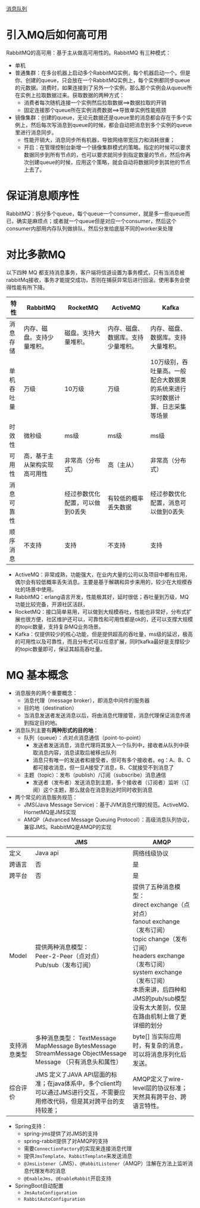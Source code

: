 [消息队列](../Architecture/03-消息队列.md)

# 引入MQ后如何高可用

RabbitMQ的高可用：基于主从做高可用性的。RabbitMQ 有三种模式：
- 单机
- 普通集群：在多台机器上启动多个RabbitMQ实例，每个机器启动一个。但是你、创建的queue，只会放在一个RabbitMQ实例上，每个实例都同步queue的元数据。消费时，如果连接到了另外一个实例，那么那个实例会从queue所在实例上拉取数据过来。获取数据的两种方式：
  - 消费者每次随机连接一个实例然后拉取数据==>数据拉取的开销
  - 固定连接那个queue所在实例消费数据==>导致单实例性能瓶颈
- 镜像集群：创建的queue，无论元数据还是queue里的消息都会存在于多个实例上，然后每次写消息到queue的时候，都会自动把消息到多个实例的queue里进行消息同步。
  - 性能开销大，消息同步所有机器，导致网络带宽压力和消耗很重；
  - 开启：在管理控制台新增一个镜像集群模式的策略。指定的时候可以要求数据同步到所有节点的，也可以要求就同步到指定数量的节点，然后你再次创建queue的时候，应用这个策略，就会自动将数据同步到其他的节点上去了。



# 保证消息顺序性

RabbitMQ：拆分多个queue，每个queue一个consumer，就是多一些queue而已，确实是麻烦点；或者就一个queue但是对应一个consumer，然后这个consumer内部用内存队列做排队，然后分发给底层不同的worker来处理

# 对比多款MQ

以下四种 MQ 都支持消息事务，客户端将信道设置为事务模式，只有当消息被rabbitMq接收，事务才能提交成功，否则在捕获异常后进行回滚。使用事务会使得性能有所下降。

| 特性       | RabbitMQ                     | RocketMQ                        | ActiveMQ                           | Kafka                                                                        |
| ---------- | ---------------------------- | ------------------------------- | ---------------------------------- | ---------------------------------------------------------------------------- |
| 消息存储   | 内存、磁盘。支持少量堆积。   | 磁盘。支持大量堆积。            | 内存、磁盘、数据库。支持少量堆积。 | 内存、磁盘、数据库。支持大量堆积。                                           |
| 单机吞吐量 | 万级                         | 10万级                          | 万级                               | 10万级别，吞吐量高。一般配合大数据类的系统来进行实时数据计算、日志采集等场景 |
| 时效性     | 微秒级                       | ms级                            | ms级                               | ms级                                                                         |
| 可用性     | 高，基于主从架构实现高可用性 | 非常高（分布式）                | 高（主从）                         | 非常高（分布式）                                                             |
| 消息可靠性 |                              | 经过参数优化配置，可以做到0丢失 | 有较低的概率丢失数据               | 经过参数优化配置，消息可以做到0丢失                                          |
| 顺序消息   | 不支持                       | 支持                            | 不支持                             | 支持                                                                         |

- ActiveMQ：非常成熟，功能强大，在业内大量的公司以及项目中都有应用，偶尔会有较低概率丢失消息。主要是基于解耦和异步来用的，较少在大规模吞吐的场景中使用。
- RabbitMQ：erlang语言开发，性能极其好，延时很低；吞吐量到万级，MQ功能比较完备，开源社区活跃，
- RocketMQ：接口简单易用，可以做到大规模吞吐，性能也非常好，分布式扩展也很方便，社区维护还可以，可靠性和可用性都是ok的，还可以支撑大规模的topic数量，支持复杂MQ业务场景。
- Kafka：仅提供较少的核心功能，但是提供超高的吞吐量，ms级的延迟，极高的可用性以及可靠性，而且分布式可以任意扩展，同时kafka最好是支撑较少的topic数量即可，保证其超高吞吐量。

# MQ 基本概念

- 消息服务的两个重要概念：
  - 消息代理（message broker），即消息中间件的服务器
  - 目的地（destination）
  - 当消息发送者发送消息以后，将由消息代理接管，消息代理保证消息传递到指定目的地。
- 消息队列主要有**两种形式的目的地**：
  - 队列（queue）：点对点消息通信（point-to-point）
    - 发送者发送消息，消息代理将其放入一个队列中，接收者从队列中获取消息内容，消息读取后被移出队列
    - 消息只有唯一的发送者和接受者，但可有多个接收者。eg：A、B、C都可接收消息，但一旦A接受了消息，B、C就接受不到消息了
  - 主题（topic）：发布（publish）/订阅（subscribe）消息通信
    - 发送者（发布者）发送消息到主题，多个接收者（订阅者）监听（订阅）这个主题，那么就会在消息到达时同时收到消息
- 两个常见的消息服务规范：
  - JMS(Java Message Service)：基于JVM消息代理的规范。ActiveMQ、HornetMQ是JMS实现
  - AMQP（Advanced Message Queuing Protocol）：高级消息队列协议，兼容JMS。RabbitMQ是AMQP的实现

|              | JMS                                                                                                                             | AMQP                                                                                                                                                                                                                                                                             |
| ------------ | ------------------------------------------------------------------------------------------------------------------------------- | -------------------------------------------------------------------------------------------------------------------------------------------------------------------------------------------------------------------------------------------------------------------------------- |
| 定义         | Java   api                                                                                                                      | 网络线级协议                                                                                                                                                                                                                                                                     |
| 跨语言       | 否                                                                                                                              | 是                                                                                                                                                                                                                                                                               |
| 跨平台       | 否                                                                                                                              | 是                                                                                                                                                                                                                                                                               |
| Model        | 提供两种消息模型：<br/>Peer-2-Peer（点对点）<br/>Pub/sub（发布订阅）                                                            | 提供了五种消息模型：<br/>direct   exchange（点对点） <br/>fanout   exchange（发布订阅） <br/>topic   change（发布订阅）<br/>headers   exchange（发布订阅）<br>system   exchange（发布订阅）<br/>本质来讲，后四种和JMS的pub/sub模型没有太大差别，仅是在路由机制上做了更详细的划分 |
| 支持消息类型 | 多种消息类型：   TextMessage   MapMessage   BytesMessage   StreamMessage   ObjectMessage   Message   （只有消息头和属性）       | byte[]   当实际应用时，有复杂的消息，可以将消息序列化后发送。                                                                                                                                                                                                                    |
| 综合评价     | JMS   定义了JAVA   API层面的标准；在java体系中，多个client均可以通过JMS进行交互，不需要应用修改代码，但是其对跨平台的支持较差； | AMQP定义了wire-level层的协议标准；天然具有跨平台、跨语言特性。                                                                                                                                                                                                                   |

- Spring支持：
  - spring-jms提供了对JMS的支持
  - spring-rabbit提供了对AMQP的支持
  - 需要`ConnectionFactory`的实现来连接消息代理
  - 提供`JmsTemplate`、`RabbitTemplate`来发送消息
  - `@JmsListener`（JMS）、`@RabbitListener`（AMQP）注解在方法上监听消息代理发布的消息
  - `@EnableJms`、`@EnableRabbit`开启支持
- SpringBoot自动配置
  - `JmsAutoConfiguration`
  - `RabbitAutoConfiguration`

